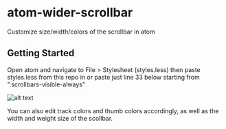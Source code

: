 # atom-wider-scrollbar
Customize size/width/colors of the scrollbar in atom

## Getting Started

Open atom and navigate to File > Stylesheet (styles.less) then paste styles.less from this repo in or paste just line 33 below starting from ".scrollbars-visible-always"

![alt text](https://raw.githubusercontent.com/gcwngo/atom-wider-scrollbar/blob/master/scrnshot.png)

You can also edit track colors and thumb colors accordingly, as well as the width and weight size of the scollbar.



